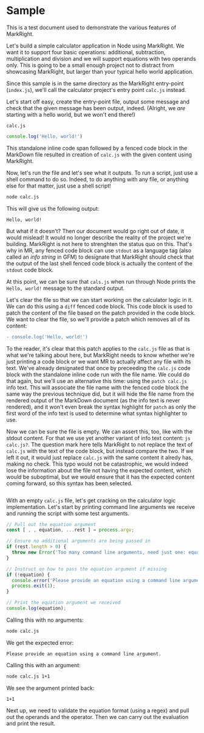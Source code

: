 # Sample

This is a test document used to demonstrate the various features of MarkRight.

Let's build a simple calculator application in Node using MarkRight. We want it
to support four basic operations: additional, subtraction, multiplication and
division and we will support equations with two operands only. This is going to
be a small enough project not to distract from showcasing MarkRight, but larger
than your typical hello world application.

Since this sample is in the same directory as the MarkRight entry-point
(`index.js`), we'll call the calculator project's entry point `calc.js` instead.

Let's start off easy, create the entry-point file, output some message and check
that the given message has been output, indeed. (Alright, we _are_ starting with
a hello world, but we won't end there!)

`calc.js`
```js
console.log('Hello, world!')
```

This standalone inline code span followed by a fenced code block in the MarkDown
file resulted in creation of `calc.js` with the given content using MarkRight.

Now, let's run the file and let's see what it outputs. To run a script, just use
a shell command to do so. Indeed, to do anything with any file, or anything else
for that matter, just use a shell script!

```sh
node calc.js
```

This will give us the following output:

```stdout
Hello, world!
```

But what if it doesn't? Then our document would go right out of date, it would
mislead! It would no longer describe the reality of the project we're building.
MarkRight is not here to strenghten the status quo on this. That's why in MR,
any fenced code block can use `stdout` as a language tag (also called an _info
string_ in GFM) to designate that MarkRight should check that the output of the
last shell fenced code block is actually the content of the `stdout` code block.

At this point, we can be sure that `cals.js` when run through Node prints the
`Hello, world!` message to the standard output.

Let's clear the file so that we can start working on the calculator logic in it.
We can do this using a `diff` fenced code block. This code block is used to
patch the content of the file based on the patch provided in the code block.
We want to clear the file, so we'll provide a patch which removes all of its
content:

```patch calc.js
- console.log('Hello, world!')
```

To the reader, it's clear that this patch applies to the `calc.js` file as that
is what we're talking about here, but MarkRight needs to know whether we're just
printing a code block or we want MR to actually affect any file with its text.
We've already designated that once by preceeding the `calc.js` code block with
the standalone inline code run with the file name. We could do that again, but
we'll use an alternative this time: using the `patch calc.js` info text. This
will associate the file name with the fenced code block the same way the
previous technique did, but it will hide the file name from the rendered output
of the MarkDown document (as the info text is never rendered), and it won't even
break the syntax highlight for `patch` as only the first word of the info text
is used to determine what syntax highlighter to use.

Now we can be sure the file is empty. We can assert this, too, like with the
stdout content. For that we use yet another variant of info text content:
`js calc.js?`. The question mark here tells MarkRight to not replace the text
of `calc.js` with the text of the code block, but instead compare the two. If we
left it out, it would just replace `calc.js` with the same content it alredy
has, making no check. This typo would not be catastrophic, we would indeed lose
the information about the file not having the expected content, which would be
suboptimal, but we would ensure that it has the expected content coming forward,
so this syntax has been selected.

```js calc.js?
```

With an empty `calc.js` file, let's get cracking on the calculator logic
implementation. Let's start by printing command line arguments we receive and
running the script with some test arguments.

```js calc.js
// Pull out the equation argument
const [ , , equation, ...rest ] = process.argv;

// Ensure no additional arguments are being passed in
if (rest.length > 0) {
  throw new Error('Too many command line arguments, need just one: equation.');
}

// Instruct on how to pass the equation argument if missing
if (!equation) {
  console.error('Please provide an equation using a command line argument.');
  process.exit(1);
}

// Print the equation argument we received
console.log(equation);
```

Calling this with no arguments:

```sh
node calc.js
```

We get the expected error:

```stderr 1
Please provide an equation using a command line argument.
```

Calling this with an argument:

```sh
node calc.js 1+1
```

We see the argument printed back:

```stdout
1+1
```

Next up, we need to validate the equation format (using a regex) and pull out
the operands and the operator. Then we can carry out the evaluation and print
the result.
